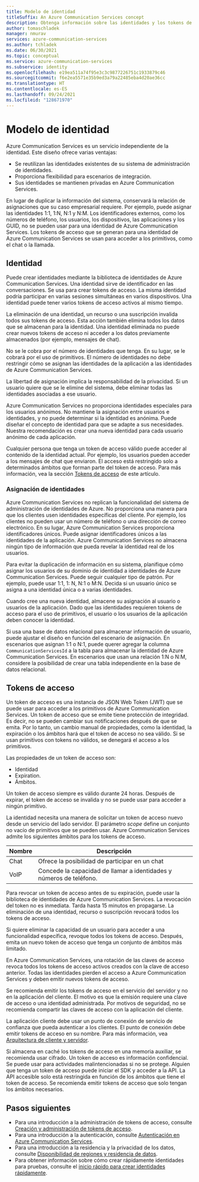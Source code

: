 ```yaml
---
title: Modelo de identidad
titleSuffix: An Azure Communication Services concept
description: Obtenga información sobre las identidades y los tokens de acceso.
author: tomaschladek
manager: nmurav
services: azure-communication-services
ms.author: tchladek
ms.date: 06/30/2021
ms.topic: conceptual
ms.service: azure-communication-services
ms.subservice: identity
ms.openlocfilehash: e19ea511a74f95e3c3c9877226751c1933879c46
ms.sourcegitcommit: f6e2ea5571e35b9ed3a79a22485eba4d20ae36cc
ms.translationtype: HT
ms.contentlocale: es-ES
ms.lasthandoff: 09/24/2021
ms.locfileid: "128671970"
---
```

# <a name="identity-model"></a>Modelo de identidad

Azure Communication Services es un servicio independiente de la identidad. Este diseño ofrece varias ventajas:

- Se reutilizan las identidades existentes de su sistema de administración de identidades.
- Proporciona flexibilidad para escenarios de integración.
- Sus identidades se mantienen privadas en Azure Communication Services.

En lugar de duplicar la información del sistema, conservará la relación de asignaciones que su caso empresarial requiere. Por ejemplo, puede asignar las identidades 1:1, 1:N, N:1 y N:M. Los identificadores externos, como los números de teléfono, los usuarios, los dispositivos, las aplicaciones y los GUID, no se pueden usar para una identidad de Azure Communication Services. Los tokens de acceso que se generan para una identidad de Azure Communication Services se usan para acceder a los primitivos, como el chat o la llamada.

## <a name="identity"></a>Identidad

Puede crear identidades mediante la biblioteca de identidades de Azure Communication Services. Una identidad sirve de identificador en las conversaciones. Se usa para crear tokens de acceso. La misma identidad podría participar en varias sesiones simultáneas en varios dispositivos. Una identidad puede tener varios tokens de acceso activos al mismo tiempo.

La eliminación de una identidad, un recurso o una suscripción invalida todos sus tokens de acceso. Esta acción también elimina todos los datos que se almacenan para la identidad. Una identidad eliminada no puede crear nuevos tokens de acceso ni acceder a los datos previamente almacenados (por ejemplo, mensajes de chat).

No se le cobra por el número de identidades que tenga. En su lugar, se le cobrará por el uso de primitivos. El número de identidades no debe restringir cómo se asignan las identidades de la aplicación a las identidades de Azure Communication Services.

La libertad de asignación implica la responsabilidad de la privacidad. Si un usuario quiere que se le elimine del sistema, debe eliminar todas las identidades asociadas a ese usuario.

Azure Communication Services no proporciona identidades especiales para los usuarios anónimos. No mantiene la asignación entre usuarios e identidades, y no puede determinar si la identidad es anónima. Puede diseñar el concepto de identidad para que se adapte a sus necesidades. Nuestra recomendación es crear una nueva identidad para cada usuario anónimo de cada aplicación.

Cualquier persona que tenga un token de acceso válido puede acceder al contenido de la identidad actual. Por ejemplo, los usuarios pueden acceder a los mensajes de chat que enviaron. El acceso está restringido solo a determinados ámbitos que forman parte del token de acceso. Para más información, vea la sección [Tokens de acceso](#access-tokens) de este artículo.

### <a name="identity-mapping"></a>Asignación de identidades

Azure Communication Services no replican la funcionalidad del sistema de administración de identidades de Azure. No proporciona una manera para que los clientes usen identidades específicas del cliente. Por ejemplo, los clientes no pueden usar un número de teléfono o una dirección de correo electrónico. En su lugar, Azure Communication Services proporciona identificadores únicos. Puede asignar identificadores únicos a las identidades de la aplicación. Azure Communication Services no almacena ningún tipo de información que pueda revelar la identidad real de los usuarios.

Para evitar la duplicación de información en su sistema, planifique cómo asignar los usuarios de su dominio de identidad a identidades de Azure Communication Services. Puede seguir cualquier tipo de patrón. Por ejemplo, puede usar 1:1, 1: N, N:1 o M:N. Decida si un usuario único se asigna a una identidad única o a varias identidades.

Cuando cree una nueva identidad, almacene su asignación al usuario o usuarios de la aplicación. Dado que las identidades requieren tokens de acceso para el uso de primitivos, el usuario o los usuarios de la aplicación deben conocer la identidad.

Si usa una base de datos relacional para almacenar información de usuario, puede ajustar el diseño en función del escenario de asignación. En escenarios que asignan 1:1 o N:1, puede querer agregar la columna `CommunicationServicesId` a la tabla para almacenar la identidad de Azure Communication Services. En escenarios que usan una relación 1:N o N:M, considere la posibilidad de crear una tabla independiente en la base de datos relacional.

## <a name="access-tokens"></a>Tokens de acceso

Un token de acceso es una instancia de JSON Web Token (JWT) que se puede usar para acceder a los primitivos de Azure Communication Services. Un token de acceso que se emite tiene protección de integridad. Es decir, no se pueden cambiar sus notificaciones después de que se emita. Por lo tanto, un cambio manual de propiedades, como la identidad, la expiración o los ámbitos hará que el token de acceso no sea válido. Si se usan primitivos con tokens no válidos, se denegará el acceso a los primitivos.

Las propiedades de un token de acceso son:
* Identidad
* Expiration.
* Ámbitos.

Un token de acceso siempre es válido durante 24 horas. Después de expirar, el token de acceso se invalida y no se puede usar para acceder a ningún primitivo.

La identidad necesita una manera de solicitar un token de acceso nuevo desde un servicio del lado servidor. El parámetro *scope* define un conjunto no vacío de primitivos que se pueden usar. Azure Communication Services admite los siguientes ámbitos para los tokens de acceso.

|Nombre|Descripción|
|---|---|
|Chat|  Ofrece la posibilidad de participar en un chat|
|VoIP|  Concede la capacidad de llamar a identidades y números de teléfono.|


Para revocar un token de acceso antes de su expiración, puede usar la biblioteca de identidades de Azure Communication Services. La revocación del token no es inmediata. Tarda hasta 15 minutos en propagarse. La eliminación de una identidad, recurso o suscripción revocará todos los tokens de acceso.

Si quiere eliminar la capacidad de un usuario para acceder a una funcionalidad específica, revoque todos los tokens de acceso. Después, emita un nuevo token de acceso que tenga un conjunto de ámbitos más limitado.

En Azure Communication Services, una rotación de las claves de acceso revoca todos los tokens de acceso activos creados con la clave de acceso anterior. Todas las identidades pierden el acceso a Azure Communication Services y deben emitir nuevos tokens de acceso.

Se recomienda emitir los tokens de acceso en el servicio del servidor y no en la aplicación del cliente. El motivo es que la emisión requiere una clave de acceso o una identidad administrada. Por motivos de seguridad, no se recomienda compartir las claves de acceso con la aplicación del cliente.

La aplicación cliente debe usar un punto de conexión de servicio de confianza que pueda autenticar a los clientes. El punto de conexión debe emitir tokens de acceso en su nombre. Para más información, vea [Arquitectura de cliente y servidor](./client-and-server-architecture.md).

Si almacena en caché los tokens de acceso en una memoria auxiliar, se recomienda usar cifrado. Un token de acceso es información confidencial. Se puede usar para actividades malintencionadas si no se protege. Alguien que tenga un token de acceso puede iniciar el SDK y acceder a la API. La API accesible solo está restringida en función de los ámbitos que tiene el token de acceso. Se recomienda emitir tokens de acceso que solo tengan los ámbitos necesarios.

## <a name="next-steps"></a>Pasos siguientes

* Para una introducción a la administración de tokens de acceso, consulte [Creación y administración de tokens de acceso](../quickstarts/access-tokens.md).
* Para una introducción a la autenticación, consulte [Autenticación en Azure Communication Services](./authentication.md).
* Para una introducción a la residencia y la privacidad de los datos, consulte [Disponibilidad de regiones y residencia de datos](./privacy.md).
* Para obtener información sobre cómo crear rápidamente identidades para pruebas, consulte el [inicio rápido para crear identidades rápidamente](../quickstarts/identity/quick-create-identity.md).
